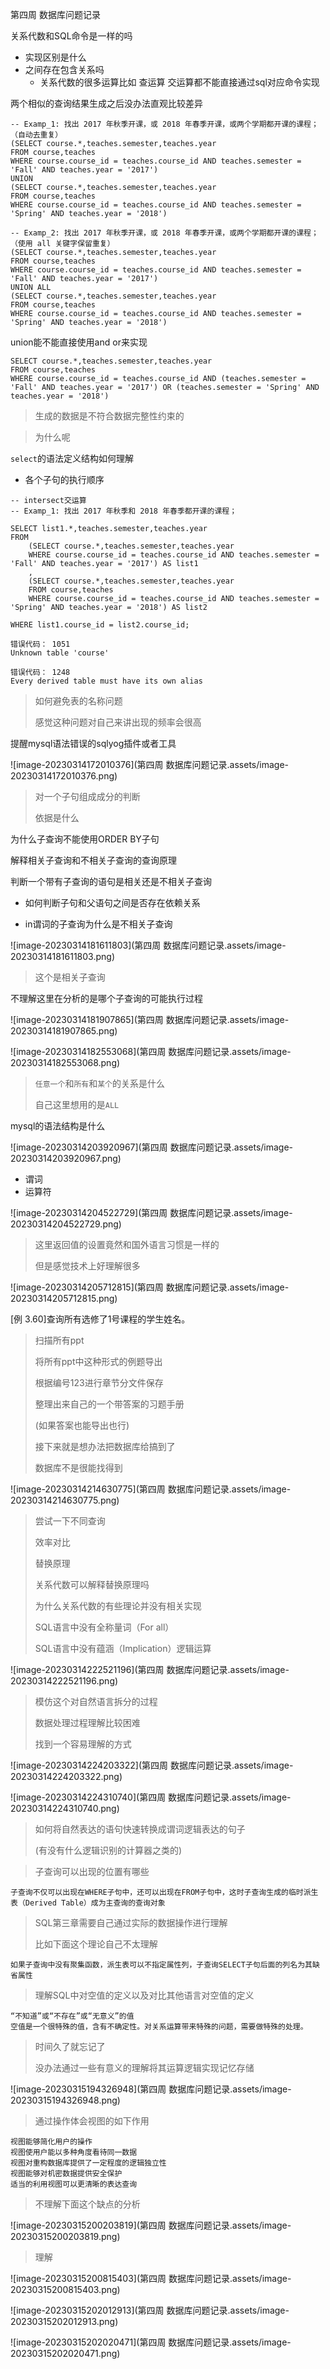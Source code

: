 第四周 数据库问题记录

关系代数和SQL命令是一样的吗

- 实现区别是什么
- 之间存在包含关系吗
  - 关系代数的很多运算比如 查运算 交运算都不能直接通过sql对应命令实现



两个相似的查询结果生成之后没办法直观比较差异

```mysql
-- Examp_1: 找出 2017 年秋季开课，或 2018 年春季开课，或两个学期都开课的课程；（自动去重复）
(SELECT course.*,teaches.semester,teaches.year
FROM course,teaches
WHERE course.course_id = teaches.course_id AND teaches.semester = 'Fall' AND teaches.year = '2017')
UNION
(SELECT course.*,teaches.semester,teaches.year
FROM course,teaches
WHERE course.course_id = teaches.course_id AND teaches.semester = 'Spring' AND teaches.year = '2018')

-- Examp_2: 找出 2017 年秋季开课，或 2018 年春季开课，或两个学期都开课的课程；（使用 all 关键字保留重复）
(SELECT course.*,teaches.semester,teaches.year
FROM course,teaches
WHERE course.course_id = teaches.course_id AND teaches.semester = 'Fall' AND teaches.year = '2017')
UNION ALL
(SELECT course.*,teaches.semester,teaches.year
FROM course,teaches
WHERE course.course_id = teaches.course_id AND teaches.semester = 'Spring' AND teaches.year = '2018')
```



union能不能直接使用and or来实现

```mysql
SELECT course.*,teaches.semester,teaches.year
FROM course,teaches
WHERE course.course_id = teaches.course_id AND (teaches.semester = 'Fall' AND teaches.year = '2017') OR (teaches.semester = 'Spring' AND teaches.year = '2018')
```

> 生成的数据是不符合数据完整性约束的

> 为什么呢



`select`的语法定义结构如何理解

- 各个子句的执行顺序



```mysql
-- intersect交运算
-- Examp_1: 找出 2017 年秋季和 2018 年春季都开课的课程；

SELECT list1.*,teaches.semester,teaches.year
FROM 
	(SELECT course.*,teaches.semester,teaches.year 
	WHERE course.course_id = teaches.course_id AND teaches.semester = 'Fall' AND teaches.year = '2017') AS list1
	,
	(SELECT course.*,teaches.semester,teaches.year
	FROM course,teaches
	WHERE course.course_id = teaches.course_id AND teaches.semester = 'Spring' AND teaches.year = '2018') AS list2
 
WHERE list1.course_id = list2.course_id;
```

```
错误代码： 1051
Unknown table 'course'

错误代码： 1248
Every derived table must have its own alias
```

> 如何避免表的名称问题
>
> 感觉这种问题对自己来讲出现的频率会很高



提醒mysql语法错误的sqlyog插件或者工具



![image-20230314172010376](第四周 数据库问题记录.assets/image-20230314172010376.png)

> 对一个子句组成成分的判断
>
> 依据是什么





为什么子查询不能使用ORDER BY子句



解释相关子查询和不相关子查询的查询原理



判断一个带有子查询的语句是相关还是不相关子查询

- 如何判断子句和父语句之间是否存在依赖关系

- in谓词的子查询为什么是不相关子查询

![image-20230314181611803](第四周 数据库问题记录.assets/image-20230314181611803.png)

> 这个是相关子查询





不理解这里在分析的是哪个子查询的可能执行过程

![image-20230314181907865](第四周 数据库问题记录.assets/image-20230314181907865.png)



![image-20230314182553068](第四周 数据库问题记录.assets/image-20230314182553068.png)

> `任意一个`和`所有`和`某个`的关系是什么
>
> 自己这里想用的是`ALL`



mysql的语法结构是什么

![image-20230314203920967](第四周 数据库问题记录.assets/image-20230314203920967.png)

- 谓词
- 运算符





![image-20230314204522729](第四周 数据库问题记录.assets/image-20230314204522729.png)

> 这里返回值的设置竟然和国外语言习惯是一样的
>
> 但是感觉技术上好理解很多





![image-20230314205712815](第四周 数据库问题记录.assets/image-20230314205712815.png)



[例 3.60]查询所有选修了1号课程的学生姓名。

> 扫描所有ppt
>
> 将所有ppt中这种形式的例题导出
>
> 根据编号123进行章节分文件保存
>
> 整理出来自己的一个带答案的习题手册
>
> (如果答案也能导出也行)
>
> 接下来就是想办法把数据库给搞到了
>
> 数据库不是很能找得到



![image-20230314214630775](第四周 数据库问题记录.assets/image-20230314214630775.png)

> 尝试一下不同查询
>
> 效率对比
>
> 替换原理
>
> 关系代数可以解释替换原理吗
>
> 为什么关系代数的有些理论并没有相关实现
>
> SQL语言中没有全称量词（For all）
>
> SQL语言中没有蕴涵（Implication）逻辑运算





![image-20230314222521196](第四周 数据库问题记录.assets/image-20230314222521196.png)

> 模仿这个对自然语言拆分的过程
>
> 数据处理过程理解比较困难
>
> 找到一个容易理解的方式



![image-20230314224203322](第四周 数据库问题记录.assets/image-20230314224203322.png)

![image-20230314224310740](第四周 数据库问题记录.assets/image-20230314224310740.png)

> 如何将自然表达的语句快速转换成谓词逻辑表达的句子
>
> (有没有什么逻辑识别的计算器之类的)

 

> 子查询可以出现的位置有哪些

```
子查询不仅可以出现在WHERE子句中，还可以出现在FROM子句中，这时子查询生成的临时派生表（Derived Table）成为主查询的查询对象
```



> SQL第三章需要自己通过实际的数据操作进行理解
>
> 比如下面这个理论自己不太理解

```
如果子查询中没有聚集函数，派生表可以不指定属性列，子查询SELECT子句后面的列名为其缺省属性
```





> 理解SQL中对空值的定义以及对比其他语言对空值的定义

```
“不知道”或“不存在”或“无意义”的值
空值是一个很特殊的值，含有不确定性。对关系运算带来特殊的问题，需要做特殊的处理。
```





> 时间久了就忘记了
>
> 没办法通过一些有意义的理解将其运算逻辑实现记忆存储

![image-20230315194326948](第四周 数据库问题记录.assets/image-20230315194326948.png)





> 通过操作体会视图的如下作用

```
视图能够简化用户的操作
视图使用户能以多种角度看待同一数据 
视图对重构数据库提供了一定程度的逻辑独立性 
视图能够对机密数据提供安全保护
适当的利用视图可以更清晰的表达查询
```



> 不理解下面这个缺点的分析

![image-20230315200203819](第四周 数据库问题记录.assets/image-20230315200203819.png)



> 理解

![image-20230315200815403](第四周 数据库问题记录.assets/image-20230315200815403.png)

![image-20230315202012913](第四周 数据库问题记录.assets/image-20230315202012913.png)

![image-20230315202020471](第四周 数据库问题记录.assets/image-20230315202020471.png)





